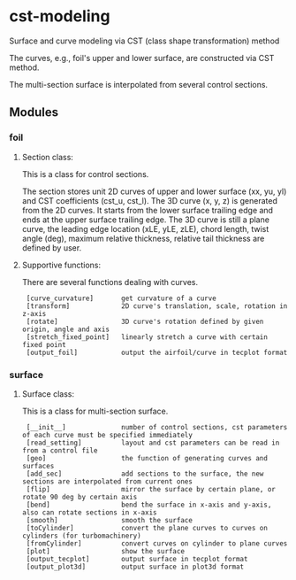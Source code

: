 # cst-modeling

Surface and curve modeling via CST (class shape transformation) method

The curves, e.g., foil's upper and lower surface, are constructed via CST method.

The multi-section surface is interpolated from several control sections.

## Modules

### foil

1. Section class:

    This is a class for control sections.

    The section stores unit 2D curves of upper and lower surface (xx, yu, yl) and CST coefficients (cst_u, cst_l). The 3D curve (x, y, z) is generated from the 2D curves. It starts from the lower surface trailing edge and ends at the upper surface trailing edge. The 3D curve is still a plane curve, the leading edge location (xLE, yLE, zLE), chord length, twist angle (deg), maximum relative thickness, relative tail thickness are defined by user.

2. Supportive functions:

    There are several functions dealing with curves.

        [curve_curvature]       get curvature of a curve
        [transform]             2D curve's translation, scale, rotation in z-axis
        [rotate]                3D curve's rotation defined by given origin, angle and axis
        [stretch_fixed_point]   linearly stretch a curve with certain fixed point 
        [output_foil]           output the airfoil/curve in tecplot format

### surface

1. Surface class:

    This is a class for multi-section surface.

        [__init__]              number of control sections, cst parameters of each curve must be specified immediately
        [read_setting]          layout and cst parameters can be read in from a control file
        [geo]                   the function of generating curves and surfaces
        [add_sec]               add sections to the surface, the new sections are interpolated from current ones
        [flip]                  mirror the surface by certain plane, or rotate 90 deg by certain axis
        [bend]                  bend the surface in x-axis and y-axis, also can rotate sections in x-axis
        [smooth]                smooth the surface
        [toCylinder]            convert the plane curves to curves on cylinders (for turbomachinery)
        [fromCylinder]          convert curves on cylinder to plane curves
        [plot]                  show the surface
        [output_tecplot]        output surface in tecplot format
        [output_plot3d]         output surface in plot3d format
